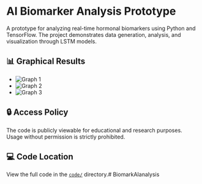 # AI Biomarker Analysis Prototype

A prototype for analyzing real-time hormonal biomarkers using Python and TensorFlow. The project demonstrates data generation, analysis, and visualization through LSTM models.

## 📊 Graphical Results
- ![Graph 1](images/output_graph_1.png)
- ![Graph 2](images/output_graph_2.png)
- ![Graph 3](images/output_graph_3.png)

## 🔒 Access Policy
The code is publicly viewable for educational and research purposes. Usage without permission is strictly prohibited.

## 💻 Code Location
View the full code in the [`code/`](code/) directory.# BiomarkAIanalysis
